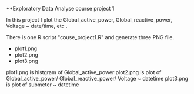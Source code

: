 
**Exploratory Data Analyse course project 1


In this project I plot the Global_active_power, Global_reactive_power, Voltage ~ date/time, etc .

There is one R script "couse_project1.R" and generate three PNG file.

* plot1.png
* plot2.png
* plot3.png

plot1.png is histgram of Global_active_power
plot2.png is plot of Global_active_power/ Global_reactive_power/ Voltage ~ datetime
plot3.png is plot of submeter ~ datetime

